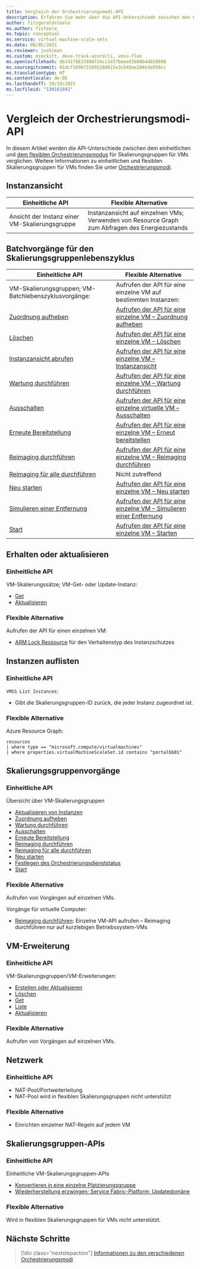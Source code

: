 ```yaml
---
title: Vergleich der Orchestrierungsmodi-API
description: Erfahren Sie mehr über die API-Unterschiede zwischen den Orchestrierungsmodi „Einheitlich“ und „Flexibel“.
author: fitzgeraldsteele
ms.author: fisteele
ms.topic: conceptual
ms.service: virtual-machine-scale-sets
ms.date: 08/05/2021
ms.reviewer: jushiman
ms.custom: mimckitt, devx-track-azurecli, vmss-flex
ms.openlocfilehash: db141f863389d724cc1437beeed3b00b44020098
ms.sourcegitcommit: 01dcf169b71589228d615e3cb49ae284e3e058cc
ms.translationtype: HT
ms.contentlocale: de-DE
ms.lasthandoff: 10/19/2021
ms.locfileid: "130161841"
---
```

# <a name="orchestration-modes-api-comparison"></a>Vergleich der Orchestrierungsmodi-API 

In diesem Artikel werden die API-Unterschiede zwischen dem einheitlichen und [dem flexiblen Orchestrierungsmodus](..\virtual-machines\flexible-virtual-machine-scale-sets.md) für Skalierungsgruppen für VMs verglichen. Weitere Informationen zu einheitlichen und flexiblen Skalierungsgruppen für VMs finden Sie unter [Orchestrierungsmodi](virtual-machine-scale-sets-orchestration-modes.md).


## <a name="instance-view"></a>Instanzansicht

| Einheitliche API | Flexible Alternative |
|-|-|
| Ansicht der Instanz einer VM-Skalierungsgruppe | Instanzansicht auf einzelnen VMs; Verwenden von Resource Graph zum Abfragen des Energiezustands |


## <a name="scale-set-lifecycle-batch-operations"></a>Batchvorgänge für den Skalierungsgruppenlebenszyklus  

| Einheitliche API | Flexible Alternative |
|-|-|
| VM-Skalierungsgruppen; VM-Batchlebenszyklusvorgänge:  | Aufrufen der API für eine einzelne VM auf bestimmten Instanzen: |
| [Zuordnung aufheben](/rest/api/compute/virtualmachinescalesetvms/deallocate)  | [Aufrufen der API für eine einzelne VM – Zuordnung aufheben](/rest/api/compute/virtualmachines/deallocate)   |
| [Löschen](/rest/api/compute/virtualmachinescalesetvms/delete)  | [Aufrufen der API für eine einzelne VM – Löschen](/rest/api/compute/virtualmachines/delete)  |
| [Instanzansicht abrufen](/rest/api/compute/virtualmachinescalesetvms/getinstanceview)  | [Aufrufen der API für eine einzelne VM – Instanzansicht](/rest/api/compute/virtualmachines/instanceview)  |
| [Wartung durchführen](/rest/api/compute/virtualmachinescalesetvms/performmaintenance)  | [Aufrufen der API für eine einzelne VM – Wartung durchführen](/rest/api/compute/virtualmachines/performmaintenance)  |
| [Ausschalten](/rest/api/compute/virtualmachinescalesetvms/poweroff)  | [Aufrufen der API für eine einzelne virtuelle VM  – Ausschalten](/rest/api/compute/virtualmachines/poweroff)  |
| [Erneute Bereitstellung](/rest/api/compute/virtualmachinescalesetvms/redeploy)  | [Aufrufen der API für eine einzelne VM – Erneut bereitstellen](/rest/api/compute/virtualmachines/redeploy)  |
| [Reimaging durchführen](/rest/api/compute/virtualmachinescalesetvms/reimage)  | [Aufrufen der API für eine einzelne VM – Reimaging durchführen](/rest/api/compute/virtualmachines/reimage)  |
| [Reimaging für alle durchführen](/rest/api/compute/virtualmachinescalesetvms/reimageall)  | Nicht zutreffend |
| [Neu starten](/rest/api/compute/virtualmachinescalesetvms/restart)  | [Aufrufen der API für eine einzelne VM – Neu starten](/rest/api/compute/virtualmachines/restart)  |
| [Simulieren einer Entfernung](/rest/api/compute/virtualmachinescalesetvms/simulateeviction) | [Aufrufen der API für eine einzelne VM – Simulieren einer Entfernung](/rest/api/compute/virtualmachines/simulateeviction)  |
| [Start](/rest/api/compute/virtualmachinescalesetvms/start) | [Aufrufen der API für eine einzelne VM – Starten](/rest/api/compute/virtualmachines/start) |


## <a name="get-or-update"></a>Erhalten oder aktualisieren 

### <a name="uniform-api"></a>Einheitliche API
VM-Skalierungssätze; VM-Get- oder Update-Instanz:
- [Get](/rest/api/compute/virtualmachinescalesetvms/get) 
- [Aktualisieren](/rest/api/compute/virtualmachinescalesetvms/update)

### <a name="flexible-alternative"></a>Flexible Alternative 
Aufrufen der API für einen einzelnen VM:
- [ARM Lock Ressource](../azure-resource-manager/management/lock-resources.md?tabs=json) für den Verhaltenstyp des Instanzschutzes 


## <a name="list-instances"></a>Instanzen auflisten 

### <a name="uniform-api"></a>Einheitliche API
`VMSS List Instances`: 
- Gibt die Skalierungsgruppen-ID zurück, die jeder Instanz zugeordnet ist.

### <a name="flexible-alternative"></a>Flexible Alternative
Azure Resource Graph: 

```armasm
resources 
| where type == "microsoft.compute/virtualmachines" 
| where properties.virtualMachineScaleSet.id contains "portalbb01" 
```

## <a name="scale-set-operations"></a>Skalierungsgruppenvorgänge 

### <a name="uniform-api"></a>Einheitliche API
Übersicht über VM-Skalierungsgruppen
- [Aktualisieren von Instanzen](/rest/api/compute/virtual-machine-scale-sets/update-instances)
- [Zuordnung aufheben](/rest/api/compute/virtual-machine-scale-sets/deallocate)
- [Wartung durchführen](/rest/api/compute/virtual-machine-scale-sets/perform-maintenance)
- [Ausschalten](/rest/api/compute/virtual-machine-scale-sets/power-off)
- [Erneute Bereitstellung](/rest/api/compute/virtual-machine-scale-sets/redeploy)
- [Reimaging durchführen](/rest/api/compute/virtual-machine-scale-sets/reimage)
- [Reimaging für alle durchführen](/rest/api/compute/virtual-machine-scale-sets/reimage-all)
- [Neu starten](/rest/api/compute/virtual-machine-scale-sets/restart)
- [Festlegen des Orchestrierungsdienststatus](/rest/api/compute/virtual-machine-scale-sets/set-orchestration-service-state)
- [Start](/rest/api/compute/virtual-machine-scale-sets/start)

### <a name="flexible-alternative"></a>Flexible Alternative
Aufrufen von Vorgängen auf einzelnen VMs.

Vorgänge für virtuelle Computer:
- [Reimaging durchführen](/rest/api/compute/virtual-machines/reimage): Einzelne VM-API aufrufen – Reimaging durchführen nur auf kurzlebigen Betriebssystem-VMs

## <a name="vm-extension"></a>VM-Erweiterung

### <a name="uniform-api"></a>Einheitliche API
VM-Skalierungsgruppen/VM-Erweiterungen:
- [Erstellen oder Aktualisieren](/rest/api/compute/virtual-machine-scale-set-vm-extensions/create-or-update)
- [Löschen](/rest/api/compute/virtual-machine-scale-set-vm-extensions/delete)
- [Get](/rest/api/compute/virtual-machine-scale-set-vm-extensions/get)
- [Liste](/rest/api/compute/virtual-machine-scale-set-vm-extensions/list)
- [Aktualisieren](/rest/api/compute/virtual-machine-scale-set-vm-extensions/update) 

### <a name="flexible-alternative"></a>Flexible Alternative
Aufrufen von Vorgängen auf einzelnen VMs.


## <a name="networking"></a>Netzwerk 

### <a name="uniform-api"></a>Einheitliche API
- NAT-Pool/Portweiterleitung 
- NAT-Pool wird in flexiblen Skalierungsgruppen nicht unterstützt  

### <a name="flexible-alternative"></a>Flexible Alternative
- Einrichten einzelner NAT-Regeln auf jedem VM


## <a name="scale-set-apis"></a>Skalierungsgruppen-APIs

### <a name="uniform-api"></a>Einheitliche API
Einheitliche VM-Skalierungsgruppen-APIs
- [Konvertieren in eine einzelne Platzierungsgruppe](/rest/api/compute/virtual-machine-scale-sets/convert-to-single-placement-group)
- [Wiederherstellung erzwingen; Service Fabric-Platform; Updatedomäne](/rest/api/compute/virtual-machine-scale-sets/force-recovery-service-fabric-platform-update-domain-walk)

### <a name="flexible-alternative"></a>Flexible Alternative
Wird in flexiblen Skalierungsgruppen für VMs nicht unterstützt.


## <a name="next-steps"></a>Nächste Schritte
> [!div class="nextstepaction"]
> [Informationen zu den verschiedenen Orchestrierungsmodi](virtual-machine-scale-sets-orchestration-modes.md)